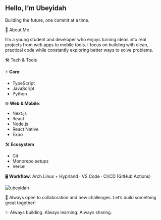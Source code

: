 ## Hello, I’m Ubeyidah

Building the future, one commit at a time.

💼 About Me

I’m a young student and developer who enjoys turning ideas into real projects from web apps to mobile tools. I focus on building with clean, practical code while constantly exploring better ways to solve problems.

🛠️ Tech & Tools

⚡ **Core**: 
  - TypeScript 
  - JavaScript 
  - Python

🌐 **Web & Mobile**: 
  - Next.js 
  - React 
  - Node.js 
  - React Native 
  - Expo

🛠️ **Ecosystem** 
  - Git
  - Monorepo setups
  - Vercel

🖥️ **Workflow**: Arch Linux + Hyprland · VS Code · CI/CD (GitHub Actions)

<p> <img src="https://github-readme-stats.vercel.app/api?username=ubeyidah&show_icons=true&theme=merko" alt="ubeyidah" />


🤝 Always open to collaboration and new challenges. Let’s build something great together!

✨ Always building. Always learning. Always sharing.
